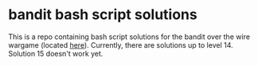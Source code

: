 # bandit bash script solutions
This is a repo containing bash script solutions for the bandit over the wire wargame (located [here](https://bandit.labs.overthewire.org)).
Currently, there are solutions up to level 14.
Solution 15 doesn't work yet.
